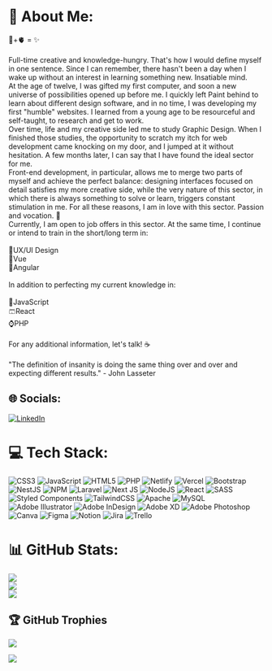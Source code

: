 # 💫 About Me:
🧠+🫀 = ✨<br><br>Full-time creative and knowledge-hungry. That's how I would define myself in one sentence. Since I can remember, there hasn't been a day when I wake up without an interest in learning something new. Insatiable mind.<br>At the age of twelve, I was gifted my first computer, and soon a new universe of possibilities opened up before me. I quickly left Paint behind to learn about different design software, and in no time, I was developing my first "humble" websites. I learned from a young age to be resourceful and self-taught, to research and get to work.<br>Over time, life and my creative side led me to study Graphic Design. When I finished those studies, the opportunity to scratch my itch for web development came knocking on my door, and I jumped at it without hesitation. A few months later, I can say that I have found the ideal sector for me.<br>Front-end development, in particular, allows me to merge two parts of myself and achieve the perfect balance: designing interfaces focused on detail satisfies my more creative side, while the very nature of this sector, in which there is always something to solve or learn, triggers constant stimulation in me. For all these reasons, I am in love with this sector. Passion and vocation. 💖<br>Currently, I am open to job offers in this sector. At the same time, I continue or intend to train in the short/long term in:<br><br>📲UX/UI Design<br>🧩Vue<br>🛑Angular<br><br>In addition to perfecting my current knowledge in:<br><br>📒JavaScript<br>🩳React<br>⌚PHP<br><br>For any additional information, let's talk! ☕<br><br>"The definition of insanity is doing the same thing over and over and expecting different results." - John Lasseter<br>


## 🌐 Socials:
[![LinkedIn](https://img.shields.io/badge/LinkedIn-%230077B5.svg?logo=linkedin&logoColor=white)](https://linkedin.com/in/saralvz) 

# 💻 Tech Stack:
![CSS3](https://img.shields.io/badge/css3-%231572B6.svg?style=for-the-badge&logo=css3&logoColor=white) ![JavaScript](https://img.shields.io/badge/javascript-%23323330.svg?style=for-the-badge&logo=javascript&logoColor=%23F7DF1E) ![HTML5](https://img.shields.io/badge/html5-%23E34F26.svg?style=for-the-badge&logo=html5&logoColor=white) ![PHP](https://img.shields.io/badge/php-%23777BB4.svg?style=for-the-badge&logo=php&logoColor=white) ![Netlify](https://img.shields.io/badge/netlify-%23000000.svg?style=for-the-badge&logo=netlify&logoColor=#00C7B7) ![Vercel](https://img.shields.io/badge/vercel-%23000000.svg?style=for-the-badge&logo=vercel&logoColor=white) ![Bootstrap](https://img.shields.io/badge/bootstrap-%23563D7C.svg?style=for-the-badge&logo=bootstrap&logoColor=white) ![NestJS](https://img.shields.io/badge/nestjs-%23E0234E.svg?style=for-the-badge&logo=nestjs&logoColor=white) ![NPM](https://img.shields.io/badge/NPM-%23000000.svg?style=for-the-badge&logo=npm&logoColor=white) ![Laravel](https://img.shields.io/badge/laravel-%23FF2D20.svg?style=for-the-badge&logo=laravel&logoColor=white) ![Next JS](https://img.shields.io/badge/Next-black?style=for-the-badge&logo=next.js&logoColor=white) ![NodeJS](https://img.shields.io/badge/node.js-6DA55F?style=for-the-badge&logo=node.js&logoColor=white) ![React](https://img.shields.io/badge/react-%2320232a.svg?style=for-the-badge&logo=react&logoColor=%2361DAFB) ![SASS](https://img.shields.io/badge/SASS-hotpink.svg?style=for-the-badge&logo=SASS&logoColor=white) ![Styled Components](https://img.shields.io/badge/styled--components-DB7093?style=for-the-badge&logo=styled-components&logoColor=white) ![TailwindCSS](https://img.shields.io/badge/tailwindcss-%2338B2AC.svg?style=for-the-badge&logo=tailwind-css&logoColor=white) ![Apache](https://img.shields.io/badge/apache-%23D42029.svg?style=for-the-badge&logo=apache&logoColor=white) ![MySQL](https://img.shields.io/badge/mysql-%2300f.svg?style=for-the-badge&logo=mysql&logoColor=white) ![Adobe Illustrator](https://img.shields.io/badge/adobeillustrator-%23FF9A00.svg?style=for-the-badge&logo=adobeillustrator&logoColor=white) ![Adobe InDesign](https://img.shields.io/badge/Adobe%20InDesign-49021F?style=for-the-badge&logo=adobeindesign&logoColor=white) ![Adobe XD](https://img.shields.io/badge/Adobe%20XD-470137?style=for-the-badge&logo=Adobe%20XD&logoColor=#FF61F6) ![Adobe Photoshop](https://img.shields.io/badge/adobephotoshop-%2331A8FF.svg?style=for-the-badge&logo=adobephotoshop&logoColor=white) ![Canva](https://img.shields.io/badge/Canva-%2300C4CC.svg?style=for-the-badge&logo=Canva&logoColor=white) 	![Figma](https://img.shields.io/badge/figma-%23F24E1E.svg?style=for-the-badge&logo=figma&logoColor=white) ![Notion](https://img.shields.io/badge/Notion-%23000000.svg?style=for-the-badge&logo=notion&logoColor=white) ![Jira](https://img.shields.io/badge/jira-%230A0FFF.svg?style=for-the-badge&logo=jira&logoColor=white) ![Trello](https://img.shields.io/badge/Trello-%23026AA7.svg?style=for-the-badge&logo=Trello&logoColor=white)
# 📊 GitHub Stats:
![](https://github-readme-stats.vercel.app/api?username=saralvz&theme=midnight-purple&hide_border=false&include_all_commits=true&count_private=true)<br/>
![](https://github-readme-streak-stats.herokuapp.com/?user=saralvz&theme=midnight-purple&hide_border=false)<br/>
![](https://github-readme-stats.vercel.app/api/top-langs/?username=saralvz&theme=midnight-purple&hide_border=false&include_all_commits=true&count_private=true&layout=compact)

## 🏆 GitHub Trophies
![](https://github-profile-trophy.vercel.app/?username=saralvz&theme=dracula&no-frame=true&no-bg=false&margin-w=4)

![](https://quotes-github-readme.vercel.app/api?type=horizontal&theme=tokyonight)

